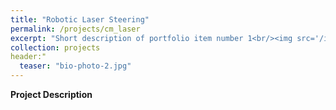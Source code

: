 ```yaml
---
title: "Robotic Laser Steering"
permalink: /projects/cm_laser
excerpt: "Short description of portfolio item number 1<br/><img src='/images/Laser_scanner.png'>"
collection: projects
header:"
  teaser: "bio-photo-2.jpg"
---
```


**Project Description**
